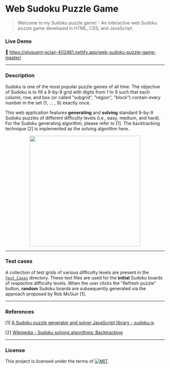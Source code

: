 Web Sudoku Puzzle Game
======================


> Welcome to my Sudoku puzzle game! - An interactive web Sudoku puzzle game developed in HTML, CSS, and JavaScript.

### Live Demo
🔗 https://eloquent-eclair-402461.netlify.app/web-sudoku-puzzle-game-master/

---


### Description
Sudoku is one of the most popular puzzle games of all time.
The objective of Sudoku is to fill a 9-by-9 grid with digits from 1 to 9 such that each column, row, and box (or called "subgrid", "region", "block") contain every number in the set {1, ... , 9} exactly once.

This web application features **generating** and **solving** standard 9-by-9 Sudoku puzzles of different difficulty levels (i.e., easy, medium, and hard). For the Sudoku generating algorithm, please refer to [1]. The backtracking technique [2] is implemented as the solving algorithm here.

<p align="center">
    <img src="https://user-images.githubusercontent.com/43208378/148444472-bb6d43ae-c3cd-4b8e-b530-0f7cb2db1067.png" width=350>
</p>

---

### Test cases
A collection of test grids of various difficulty levels are present in the [`Test_Cases`](./Test_Cases) directory. These text files are used for the **initial** Sudoku boards of respective difficulty levels. When the user clicks the "Refresh puzzle" button, **random** Sudoku boards are subsequently generated via the approach proposed by Rob McGuir [1].

---

### References

[1] [A Sudoku puzzle generator and solver JavaScript library - sudoku.js](https://github.com/robatron/sudoku.js)

[2] [Wikipedia - Sudoku solving algorithms: Backtracking](https://en.wikipedia.org/wiki/Sudoku_solving_algorithms#Backtracking)

---


### License

This project is licensed under the terms of [![MIT](https://img.shields.io/github/license/huaminghuangtw/Web-Sudoku-Puzzle-Game.svg?style=flat-square&label=License&colorB=black)](./LICENSE).
